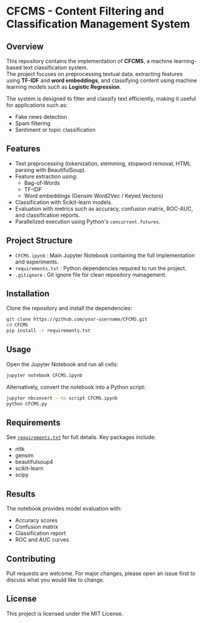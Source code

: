 # CFCMS - Content Filtering and Classification Management System

## Overview
This repository contains the implementation of **CFCMS**, a machine learning-based text classification system.  
The project focuses on preprocessing textual data, extracting features using **TF-IDF** and **word embeddings**, 
and classifying content using machine learning models such as **Logistic Regression**.  

The system is designed to filter and classify text efficiently, making it useful for applications such as:  
- Fake news detection  
- Spam filtering  
- Sentiment or topic classification  

## Features
- Text preprocessing (tokenization, stemming, stopword removal, HTML parsing with BeautifulSoup).  
- Feature extraction using:
  - Bag-of-Words  
  - TF-IDF  
  - Word embeddings (Gensim Word2Vec / Keyed Vectors)  
- Classification with Scikit-learn models.  
- Evaluation with metrics such as accuracy, confusion matrix, ROC-AUC, and classification reports.  
- Parallelized execution using Python's `concurrent.futures`.  

## Project Structure
- `CFCMS.ipynb` : Main Jupyter Notebook containing the full implementation and experiments.  
- `requirements.txt` : Python dependencies required to run the project.  
- `.gitignore` : Git ignore file for clean repository management.  

## Installation
Clone the repository and install the dependencies:

```bash
git clone https://github.com/your-username/CFCMS.git
cd CFCMS
pip install -r requirements.txt
```

## Usage
Open the Jupyter Notebook and run all cells:

```bash
jupyter notebook CFCMS.ipynb
```

Alternatively, convert the notebook into a Python script:

```bash
jupyter nbconvert --to script CFCMS.ipynb
python CFCMS.py
```

## Requirements
See [`requirements.txt`](requirements.txt) for full details. Key packages include:
- nltk
- gensim
- beautifulsoup4
- scikit-learn
- scipy

## Results
The notebook provides model evaluation with:  
- Accuracy scores  
- Confusion matrix  
- Classification report  
- ROC and AUC curves  

## Contributing
Pull requests are welcome. For major changes, please open an issue first to discuss what you would like to change.

## License
This project is licensed under the MIT License.
